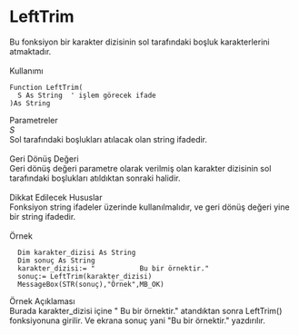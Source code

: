# LeftTrim

Bu fonksiyon bir karakter dizisinin sol tarafındaki boşluk karakterlerini atmaktadır.\
\
Kullanımı

```
Function LeftTrim(
  S As String  ' işlem görecek ifade
)As String
```

Parametreler\
_S_\
Sol tarafındaki boşlukları atılacak olan string ifadedir.\
\
Geri Dönüş Değeri\
Geri dönüş değeri parametre olarak verilmiş olan karakter dizisinin sol tarafındaki boşlukları atıldıktan sonraki halidir.\
\
Dikkat Edilecek Hususlar\
Fonksiyon string ifadeler üzerinde kullanılmalıdır, ve geri dönüş değeri yine bir string ifadedir.\
\
Örnek

```
  Dim karakter_dizisi As String
  Dim sonuç As String
  karakter_dizisi:= "           Bu bir örnektir."
  sonuç:= LeftTrim(karakter_dizisi)
  MessageBox(STR(sonuç),"Örnek",MB_OK)
```

Örnek Açıklaması\
Burada karakter\_dizisi içine " Bu bir örnektir." atandıktan sonra LeftTrim() fonksiyonuna girilir. Ve ekrana sonuç yani "Bu bir örnektir." yazdırılır.
